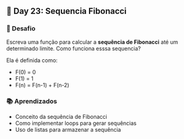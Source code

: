 ## 📅 Day 23: Sequencia Fibonacci

### 🧩 Desafio  
Escreva uma função para calcular a **sequência de Fibonacci** até um determinado limite.
Como funciona esssa sequencia?

Ela é definida como:

- F(0) = 0
- F(1) = 1
- F(n) = F(n-1) + F(n-2)

### 📚 Aprendizados

- Conceito da sequência de Fibonacci
- Como implementar loops para gerar sequências
- Uso de listas para armazenar a sequência
